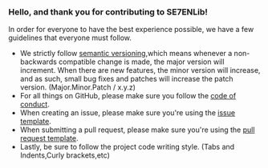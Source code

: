 ### Hello, and thank you for contributing to SE7ENLib!
In order for everyone to have the best experience possible, we have a few guidelines that everyone must follow.
- We strictly follow [semantic versioning](https://semver.org/),which means whenever a non-backwards compatible change is made, the major version will increment. When there are new features, the minor version will increase, and as such, small bug fixes and patches will increase the patch version. (Major.Minor.Patch / x.y.z)
- For all things on GitHub, please make sure you follow the [code of conduct](https://github.com/DeathGOD7/SE7ENLib/blob/master/CODE_OF_CONDUCT.md).
- When creating an issue, please make sure you're using the [issue template](https://github.com/DeathGOD7/SE7ENLib/blob/master/ISSUE_TEMPLATE.md).
- When submitting a pull request, please make sure you're using the [pull request template](https://github.com/DeathGOD7/SE7ENLib/blob/master/PULL_REQUEST_TEMPLATE.md).    
- Lastly, be sure to follow the project code writing style. (Tabs and Indents,Curly brackets,etc)